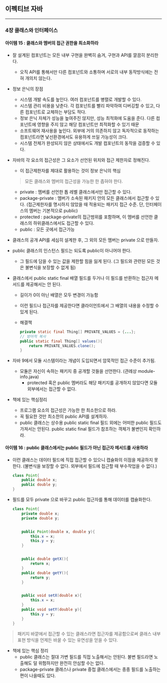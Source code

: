 이펙티브 자바
-------------

---

### 4장 클래스와 인터페이스

#### 아이템 15 : 클래스와 멤버의 접근 권한을 최소화하라

-	잘 설계된 컴포넌트는 모든 내부 구현을 완벽히 숨겨, 구현과 API를 깔끔히 분리한다.

	-	오직 API를 통해서만 다른 컴포넌트와 소통하며 서로의 내부 동작방식에는 전혀 개의치 않는다.

-	정보 은닉의 장점

	-	시스템 개발 속도를 높인다. 여러 컴포넌트를 병렬로 개발할 수 있다.
	-	시스템 관리 비용을 낮춘다. 각 컴포넌트를 빨리 파악하여 디버깅할 수 있고, 다른 컴포넌트로 교체하는 부담도 적다.
	-	정보 은닉 자체가 성능을 높여주진 않지만, 성능 최적화에 도움을 준다. 다른 컴포넌트에 영향을 주지 않고 해당 컴포넌트만 최적화할 수 있기 때문
	-	소프트웨어 재사용을 높인다. 외부에 거의 의존하지 않고 독자적으로 동작하는 컴포넌트라면 낯선환경에서도 유용하게 쓰일 가능성이 크다.
	-	시스템 전체가 완성되지 않은 상태에서도 개발 컴포넌트의 동작을 검증할 수 있다.

-	자바의 각 요소의 접근성은 그 요소가 선언된 위치와 접근 제한자로 정해진다.

	-	이 접근제한자를 제대로 활용하는 것이 정보 은닉의 핵심

	> 모든 클래스와 멤버의 접근성을 가능한 한 좁혀야 한다.

	-	private : 멤버를 선언한 톱 레벨 클래스에서만 접근할 수 있다.
	-	package-private : 멤버가 소속된 패키지 안의 모든 클래스에서 접근할 수 있다. (접근제한자를 명시하지 않았을 때 적용되는 패키지 접근 수준. 단, 인터페이스의 멤버는 기본적으로 public)
	-	protected : package-private의 접근범위를 포함하며, 이 멤버를 선언한 클래스의 하위클래스에서도 접근할 수 있다.
	-	public : 모든 곳에서 접근가능

-	클래스의 공개 API를 세심히 설계한 후, 그 외의 모든 멤버는 private 으로 만들자.

-	public 클래스의 인스턴스 필드는 되도록 public이 아니어야 한다.

	-	그 필드에 담을 수 있는 값을 제한할 힘을 잃게 된다. (그 필드와 관련된 모든 것은 불변식을 보장할 수 없게 됨)

-	클래스에서 public static final 배열 필드를 두거나 이 필드를 반환하는 접근자 메서드를 제공해서는 안 된다.

	-	길이가 0이 아닌 배열은 모두 변경이 가능함
	-	이런 필드나 접근자를 제공한다면 클라이언트에서 그 배열의 내용을 수정할 수 있게 된다.
	-	해결책

		```java
		private static final Thing[] PRIVATE_VALUES = {...};
		// 방어적 복사
		public static final Thing[] values(){
		    return PRIVATE_VALUES.clone();
		}
		```

-	자바 9에서 모듈 시스템이라는 개념이 도입되면서 암묵적인 접근 수준이 추가됨.

	-	모듈은 자신이 속하는 패키지 중 공개할 것들을 선언한다. (관례상 module-info.java)
		-	protected 혹은 public 멤버라도 해당 패키지를 공개하지 않았다면 모듈 외부에서는 접근할 수 없다.

-	책에 있는 핵심정리

	-	프로그램 요소의 접근성은 가능한 한 최소한으로 하라.
	-	꼭 필요한 것만 최소한의 public API를 설계하자.
	-	public 클래스는 상수용 public static final 필드 외에는 어떠한 public 필드도 가져서는 안된다. public static final 필드가 참조하는 객체가 불변인지 확인하라.

#### 아이템 16 : public 클래스에서는 public 필드가 아닌 접근자 메서드를 사용하라

-	이런 클래스는 데이터 필드에 직접 접근할 수 있으니 캡슐화의 이점을 제공하지 못한다. (불변식을 보장할 수 없다. 외부에서 필드에 접근할 때 부수작업을 수 없다.)

	```java
	class Point{
	    public double x;
	    public double y;
	}
	```

-	필드를 모두 private 으로 바꾸고 public 접근자를 통해 데이터를 캡슐화한다.

	```java
	class Point{
	    private double x;
	    private double y;


	    public Point(double x, double y){
	        this.x = x;
	        this.y = y;
	    }


	    public double getX(){
	        return x;
	    }
	    public double getY(){
	        return y;
	    }


	    public void setX(double x){
	        this.x = x;
	    }
	    public void setY(double y){
	        this.y = y;
	    }
	}
	```

> 패키지 바깥에서 접근할 수 있는 클래스라면 접근자를 제공함으로써 클래스 내부 표현 방식을 언제든 바꿀 수 있는 유연성을 얻을 수 있다.

-	책에 있는 핵심 정리
	-	public 클래스는 절대 가변 필드를 직접 노출해서는 안된다. 불변 필드라면 노출해도 덜 위험하지만 완전히 안심할 수는 없다.
	-	package-private 클래스나 private 중첩 클래스에서는 종종 필드를 노출하는 편이 나을때도 있다.
